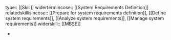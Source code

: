 type:: [[Skill]]
widertermincose:: [[System Requirements Definition]]
relatedskillisincose:: [[Prepare for system requirements definition]], [[Define system requirements]], [[Analyze system requirements]], [[Manage system requirements]]
widerskill:: [[MBSE]]

-